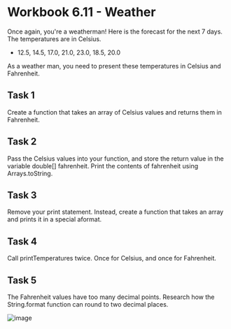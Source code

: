 # Workbook 6.11 - Weather
Once again, you're a weatherman! Here is the forecast for the next 7 days. The temperatures are in Celsius.
- 12.5, 14.5, 17.0, 21.0, 23.0, 18.5, 20.0

As a weather man, you need to present these temperatures in Celsius and Fahrenheit.

## Task 1
Create a function that takes an array of Celsius values and returns them in Fahrenheit.

## Task 2
Pass the Celsius values into your function, and store the return value in the variable double[] fahrenheit. Print the contents of fahrenheit using Arrays.toString.

## Task 3
Remove your print statement. Instead, create a function that takes an array and prints it in a special aformat.

## Task 4
Call printTemperatures twice. Once for Celsius, and once for Fahrenheit.

## Task 5
The Fahrenheit values have too many decimal points. Research how the String.format function can round to two decimal places.

![image](https://user-images.githubusercontent.com/93065901/194905826-9e8e3979-7e49-4551-ba60-1431698fb74f.png)
